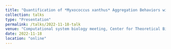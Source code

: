 ```yaml
---
title: "Quantification of *Myxococcus xanthus* Aggregation Behaviors with Deep Learning Approaches"
collection: talks
type: "Presentation"
permalink: /talks/2022-11-18-talk
venue: "Computational system biology meeting, Center for Theoretical Biological Physics"
date: 2022-11-18
location: "online"
---
```

